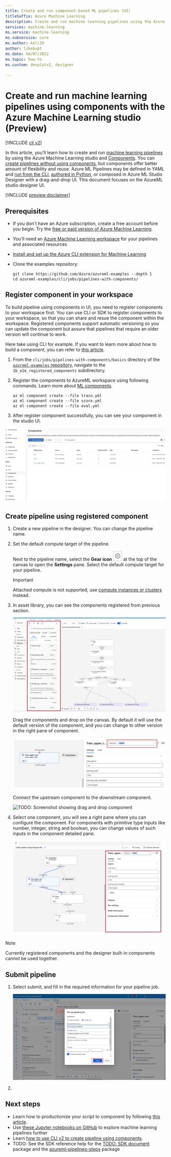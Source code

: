 ```yaml
---
title: Create and run component-based ML pipelines (UI)
titleSuffix: Azure Machine Learning
description: Create and run machine learning pipelines using the Azure Machine Learning studio UI. 
services: machine-learning
ms.service: machine-learning
ms.subservice: core
ms.author: keli19
author: likebupt
ms.date: 04/07/2022
ms.topic: how-to
ms.custom: devplatv2, designer

---
```


# Create and run machine learning pipelines using components with the Azure Machine Learning studio (Preview)

[!INCLUDE [cli v2](../../includes/machine-learning-cli-v2.md)]

In this article, you'll learn how to create and run [machine learning pipelines](concept-ml-pipelines.md) by using the Azure Machine Learning studio and [Components](concept-component.md). You can [create pipelines without using components](how-to-train-cli.md#build-a-training-pipeline), but components offer better amount of flexibility and reuse. Azure ML Pipelines may be defined in YAML and [run from the CLI](how-to-create-component-pipelines-cli.md), [authored in Python](how-to-create-component-pipeline-python-v2.md), or composed in Azure ML Studio Designer with a drag-and-drop UI. This document focuses on the AzureML studio designer UI.

[!INCLUDE [preview disclaimer](../../includes/machine-learning-preview-generic-disclaimer.md)]

## Prerequisites

* If you don't have an Azure subscription, create a free account before you begin. Try the [free or paid version of Azure Machine Learning](https://azure.microsoft.com/free/).

* You'll need an [Azure Machine Learning workspace](how-to-manage-workspace.md) for your pipelines and associated resources

* [Install and set up the Azure CLI extension for Machine Learning](how-to-configure-cli.md)

* Clone the examples repository:

    ```azurecli-interactive
    git clone https://github.com/Azure/azureml-examples --depth 1
    cd azureml-examples/cli/jobs/pipelines-with-components/
    ```

## Register component in your workspace

To build pipeline using components in UI, you need to register components to your workspace first. You can use CLI or SDK to register components to your workspace, so that you can share and resue the component within the workspace. Registered components support automatic versioning so you can update the component but assure that pipelines that require an older version will continue to work.  

Here take using CLI for example. If you want to learn more about how to build a component, you can refer to [this article](how-to-create-component-pipelines-cli.md).

1. From the `cli/jobs/pipelines-with-components/basics` directory of the [`azureml-examples` repository](https://github.com/Azure/azureml-examples), navigate to the `1b_e2e_registered_components` subdirectory.

1. Register the components to AzureML workspace using following commands. Learn more about [ML components](concept-component.md).

    ```CLI
    az ml component create --file train.yml
    az ml component create --file score.yml
    az ml component create --file eval.yml
    ```

1. After register component successfully, you can see your component in the studio UI.

![TODO: Screenshot showing registered component in component page](./media/how-to-create-component-pipelines-ui/component-page.png)

## Create pipeline using registered component

1. Create a new pipeline in the designer. You can change the pipeline name.

1. Set the default compute target of the pipeline. 

    Next to the pipeline name, select the **Gear icon** ![Screenshot of the gear icon](./media/tutorial-designer-automobile-price-train-score/gear-icon.png) at the top of the canvas to open the **Settings** pane. Select the default compute target for your pipeline.

    > [!Important]
    > Attached compute is not supported, use [compute instances or clusters](concept-compute-target.md#azure-machine-learning-compute-managed) instead.

1. In asset library, you can see the components registered from previous section.

    ![TODO: Screenshot showing registered component in asset library](./media/how-to-create-component-pipelines-ui/asset-library.png)

    Drag the components and drop on the canvas. By default it will use the default version of the component, and you can change to other version in the right pane of component.
    
    ![TODO: Screenshot showing changing version of component](./media/how-to-create-component-pipelines-ui/change-component-version.png)
    
    Connect the upstream component to the downstream component.

    ![TODO: Screenshot showing drag and drop component](./media/how-to-create-component-pipelines-ui/drag-drop-component.png)

1. Select one component, you will see a right pane where you can configure the component. For components with primitive type inputs like number, integer, string and boolean, you can change values of such inputs in the component detailed pane.

    ![TODO: Screenshot showing component parameter](./media/how-to-create-component-pipelines-ui/component-parameter.png)

> [!NOTE]
> Currently registered components and the designer built-in components cannot be used together.

## Submit pipeline

1. Select submit, and fill in the required information for your pipeline job.

    ![TODO: Screenshot showing submit pipeline](./media/how-to-create-component-pipelines-ui/submit-pipeline.png)

1. 

## Next steps

- Learn how to productionize your script to component by following [this article](TODO).
- Use [these Jupyter notebooks on GitHub](https://github.com/Azure/azureml-examples/tree/pipeline/builder_function_samples/cli/jobs/pipelines-with-components) to explore machine learning pipelines further
- Learn [how to use CLI v2 to create pipeline using components](how-to-create-component-pipelines-cli.md).
- TODO: See the SDK reference help for the [TODO: SDK document](/python/api/azureml-pipeline-core/) package and the [azureml-pipelines-steps](/python/api/azureml-pipeline-steps/) package
